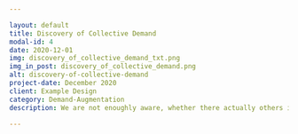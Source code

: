 ```yaml
---

layout: default
title: Discovery of Collective Demand
modal-id: 4
date: 2020-12-01
img: discovery_of_collective_demand_txt.png
img_in_post: discovery_of_collective_demand.png
alt: discovery-of-collective-demand
project-date: December 2020
client: Example Design
category: Demand-Augmentation
description: We are not enoughly aware, whether there actually others in our neighbourhood/city as well, interested in attending a potential future concert, exhibitions etc of an artist or genre/movement.

---
```


